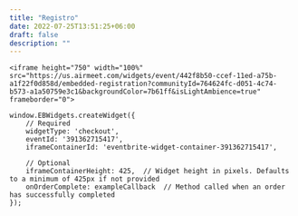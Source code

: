 ```yaml
---
title: "Registro"
date: 2022-07-25T13:51:25+06:00
draft: false
description: ""
---
```



    
    <iframe height="750" width="100%" src="https://us.airmeet.com/widgets/event/442f8b50-ccef-11ed-a75b-a1f22f0d858d/embedded-registration?communityId=764624fc-d051-4c74-b573-a1a50759e3c1&backgroundColor=7b61ff&isLightAmbience=true" frameborder="0">

</iframe>

    window.EBWidgets.createWidget({
        // Required
        widgetType: 'checkout',
        eventId: '391362715417',
        iframeContainerId: 'eventbrite-widget-container-391362715417',

        // Optional
        iframeContainerHeight: 425,  // Widget height in pixels. Defaults to a minimum of 425px if not provided
        onOrderComplete: exampleCallback  // Method called when an order has successfully completed
    });
</script>

